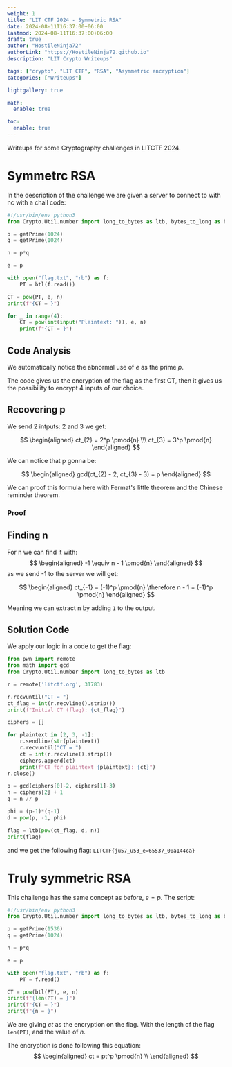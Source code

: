 ```yaml
---
weight: 1
title: "LIT CTF 2024 - Symmetric RSA"
date: 2024-08-11T16:37:00+06:00
lastmod: 2024-08-11T16:37:00+06:00
draft: true
author: "HostileNinja72"
authorLink: "https://HostileNinja72.github.io"
description: "LIT Crypto Writeups"

tags: ["crypto", "LIT CTF", "RSA", "Asymmetric encryption"]
categories: ["Writeups"]

lightgallery: true

math:
  enable: true

toc:
  enable: true
---
```


Writeups for some Cryptography challenges in LITCTF 2024.

<!--more-->

# Symmetrc RSA

In the description of the challenge we are given a server to connect to with nc with a chall code:


```python
#!/usr/bin/env python3
from Crypto.Util.number import long_to_bytes as ltb, bytes_to_long as btl, getPrime

p = getPrime(1024)
q = getPrime(1024)

n = p*q

e = p

with open("flag.txt", "rb") as f:
	PT = btl(f.read())

CT = pow(PT, e, n)
print(f"{CT = }")

for _ in range(4):
	CT = pow(int(input("Plaintext: ")), e, n)
	print(f"{CT = }")

```
## Code Analysis
We automatically notice the abnormal use of $e$ as the prime $p$.

The code gives us the encryption of the flag as the first CT, then it gives us the possibility to encrypt 4 inputs of our choice.

## Recovering p

We send 2 intputs: $2$ and $3$
we get: 

$$
\begin{aligned}
ct_{2} = 2^p \pmod{n} \\\
ct_{3} = 3^p \pmod{n}
\end{aligned}
$$

We can notice that p gonna be:

$$
\begin{aligned}
gcd(ct_{2} - 2, ct_{3} - 3) = p
\end{aligned}
$$

We can proof this formula here with Fermat's little theorem and the Chinese reminder theorem.
### Proof

## Finding n

For n we can find it with:
$$
\begin{aligned}
-1 \equiv n - 1 \pmod{n} 
\end{aligned}
$$
as we send -1 to the server we will get:

$$
\begin{aligned}
ct_{-1} = (-1)^p \pmod{n} \therefore n - 1 = (-1)^p \pmod{n} 
\end{aligned}
$$

Meaning we can extract n by adding `1` to the output.

## Solution Code
We apply our logic in a code to get the flag:

```python
from pwn import remote
from math import gcd
from Crypto.Util.number import long_to_bytes as ltb

r = remote('litctf.org', 31783)

r.recvuntil("CT = ")
ct_flag = int(r.recvline().strip())
print(f"Initial CT (flag): {ct_flag}")

ciphers = []

for plaintext in [2, 3, -1]:
    r.sendline(str(plaintext))
    r.recvuntil("CT = ")
    ct = int(r.recvline().strip())
    ciphers.append(ct)
    print(f"CT for plaintext {plaintext}: {ct}")
r.close()

p = gcd(ciphers[0]-2, ciphers[1]-3) 
n = ciphers[2] + 1
q = n // p

phi = (p-1)*(q-1)
d = pow(p, -1, phi)

flag = ltb(pow(ct_flag, d, n))
print(flag)


```

and we get the following flag: `LITCTF{ju57_u53_e=65537_00a144ca}`

# Truly symmetric RSA

This challenge has the same concept as before, $e = p$.
The script:
```python
#!/usr/bin/env python3
from Crypto.Util.number import long_to_bytes as ltb, bytes_to_long as btl, getPrime

p = getPrime(1536)
q = getPrime(1024)

n = p*q

e = p

with open("flag.txt", "rb") as f:
	PT = f.read()

CT = pow(btl(PT), e, n)
print(f"{len(PT) = }")
print(f"{CT = }")
print(f"{n = }")

```
We are giving $ct$ as the encryption on the flag. With the length of the flag `len(PT)`, and the value of $n$.

The encryption is done following this equation:
$$
\begin{aligned}
ct =  pt^p \pmod{n} \\
\end{aligned}
$$








